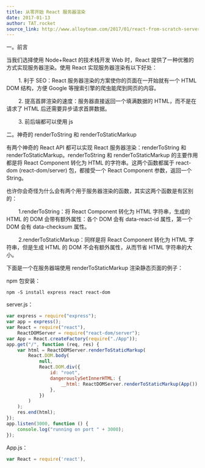 ```yaml
---
title: 从零开始 React 服务器渲染
date: 2017-01-13
author: TAT.rocket
source_link: http://www.alloyteam.com/2017/01/react-from-scratch-server-render/
---
```


<!-- {% raw %} - for jekyll -->

一。前言

当我们选择使用 Node+React 的技术栈开发 Web 时，React 提供了一种优雅的方式实现服务器渲染。使用 React 实现服务器渲染有以下好处：

        1\. 利于 SEO：React 服务器渲染的方案使你的页面在一开始就有一个 HTML DOM 结构，方便 Google 等搜索引擎的爬虫能爬到网页的内容。

        2\. 提高首屏渲染的速度：服务器直接返回一个填满数据的 HTML，而不是在请求了 HTML 后还需要异步请求首屏数据。

        3\. 前后端都可以使用 js

二。神奇的 renderToString 和 renderToStaticMarkup

有两个神奇的 React API 都可以实现 React 服务器渲染：renderToString 和 renderToStaticMarkup。renderToString 和 renderToStaticMarkup 的主要作用都是将 React Component 转化为 HTML 的字符串。这两个函数都属于 react-dom (react-dom/server) 包，都接受一个 React Component 参数，返回一个 String。

也许你会奇怪为什么会有两个用于服务器渲染的函数，其实这两个函数是有区别的：

        1.renderToString：将 React Component 转化为 HTML 字符串，生成的 HTML 的 DOM 会带有额外属性：各个 DOM 会有 data-react-id 属性，第一个 DOM 会有 data-checksum 属性。

        2.renderToStaticMarkup：同样是将 React Component 转化为 HTML 字符串，但是生成 HTML 的 DOM 不会有额外属性，从而节省 HTML 字符串的大小。

下面是一个在服务器端使用 renderToStaticMarkup 渲染静态页面的例子：

npm 包安装：

    npm -S install express react react-dom

server.js：

```javascript
var express = require("express");
var app = express();
var React = require("react"),
    ReactDOMServer = require("react-dom/server");
var App = React.createFactory(require("./App"));
app.get("/", function (req, res) {
    var html = ReactDOMServer.renderToStaticMarkup(
        React.DOM.body(
            null,
            React.DOM.div({
                id: "root",
                dangerouslySetInnerHTML: {
                    __html: ReactDOMServer.renderToStaticMarkup(App()),
                },
            })
        )
    );
    res.end(html);
});
app.listen(3000, function () {
    console.log("running on port " + 3000);
});
```

App.js：

```javascript
var React = require('react'),
```


<!-- {% endraw %} - for jekyll -->